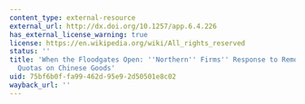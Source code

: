 ```yaml
---
content_type: external-resource
external_url: http://dx.doi.org/10.1257/app.6.4.226
has_external_license_warning: true
license: https://en.wikipedia.org/wiki/All_rights_reserved
status: ''
title: 'When the Floodgates Open: ''Northern'' Firms'' Response to Removal of Trade
  Quotas on Chinese Goods'
uid: 75bf6b0f-fa99-462d-95e9-2d50501e8c02
wayback_url: ''
---
```

